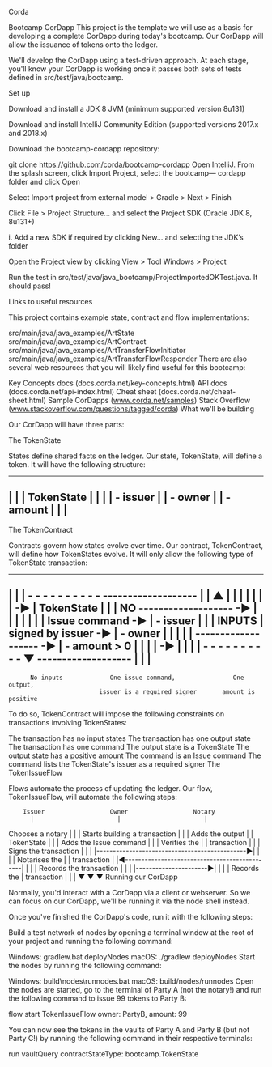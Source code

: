 Corda



Bootcamp CorDapp
This project is the template we will use as a basis for developing a complete CorDapp during today's bootcamp. Our CorDapp will allow the issuance of tokens onto the ledger.

We'll develop the CorDapp using a test-driven approach. At each stage, you'll know your CorDapp is working once it passes both sets of tests defined in src/test/java/bootcamp.

Set up

Download and install a JDK 8 JVM (minimum supported version 8u131)

Download and install IntelliJ Community Edition (supported versions 2017.x and 2018.x)

Download the bootcamp-cordapp repository:

git clone https://github.com/corda/bootcamp-cordapp
Open IntelliJ. From the splash screen, click Import Project, select the bootcamp— cordapp folder and click Open

Select Import project from external model > Gradle > Next > Finish

Click File > Project Structure… and select the Project SDK (Oracle JDK 8, 8u131+)

i. Add a new SDK if required by clicking New… and selecting the JDK’s folder

Open the Project view by clicking View > Tool Windows > Project

Run the test in src/test/java/java_bootcamp/ProjectImportedOKTest.java. It should pass!

Links to useful resources

This project contains example state, contract and flow implementations:

src/main/java/java_examples/ArtState
src/main/java/java_examples/ArtContract
src/main/java/java_examples/ArtTransferFlowInitiator
src/main/java/java_examples/ArtTransferFlowResponder
There are also several web resources that you will likely find useful for this bootcamp:

Key Concepts docs (docs.corda.net/key-concepts.html)
API docs (docs.corda.net/api-index.html)
Cheat sheet (docs.corda.net/cheat-sheet.html)
Sample CorDapps (www.corda.net/samples)
Stack Overflow (www.stackoverflow.com/questions/tagged/corda)
What we'll be building

Our CorDapp will have three parts:

The TokenState

States define shared facts on the ledger. Our state, TokenState, will define a token. It will have the following structure:

-------------------
|                 |
|   TokenState    |
|                 |
|   - issuer      |
|   - owner       |
|   - amount      |
|                 |
-------------------
The TokenContract

Contracts govern how states evolve over time. Our contract, TokenContract, will define how TokenStates evolve. It will only allow the following type of TokenState transaction:

-------------------------------------------------------------------------------------
|                                                                                   |
|    - - - - - - - - - -                                     -------------------    |
|                                              ▲             |                 |    |
|    |                 |                       | -►          |   TokenState    |    |
|            NO             -------------------     -►       |                 |    |
|    |                 |    |      Issue command       -►    |   - issuer      |    |
|          INPUTS           |     signed by issuer     -►    |   - owner       |    |
|    |                 |    -------------------     -►       |   - amount > 0  |    |
|                                              | -►          |                 |    |
|    - - - - - - - - - -                       ▼             -------------------    |
|                                                                                   |
-------------------------------------------------------------------------------------

          No inputs             One issue command,                One output,
                             issuer is a required signer       amount is positive
To do so, TokenContract will impose the following constraints on transactions involving TokenStates:

The transaction has no input states
The transaction has one output state
The transaction has one command
The output state is a TokenState
The output state has a positive amount
The command is an Issue command
The command lists the TokenState's issuer as a required signer
The TokenIssueFlow

Flows automate the process of updating the ledger. Our flow, TokenIssueFlow, will automate the following steps:

        Issuer                  Owner                  Notary
          |                       |                       |
   Chooses a notary
          |                       |                       |
    Starts building
     a transaction                |                       |
          |
    Adds the output               |                       |
      TokenState
          |                       |                       |
       Adds the
     Issue command                |                       |
          |
     Verifies the                 |                       |
      transaction
          |                       |                       |
      Signs the
     transaction                  |                       |
          |
          |----------------------------------------------►|
          |                       |                       |
                                                     Notarises the
          |                       |                   transaction
                                                          |
          |◀----------------------------------------------|
          |                       |                       |
     Records the
     transaction                  |                       |
          |
          |----------------------►|                       |
                                  |
          |                  Records the                  |
                             transaction
          |                       |                       |
          ▼                       ▼                       ▼
Running our CorDapp

Normally, you'd interact with a CorDapp via a client or webserver. So we can focus on our CorDapp, we'll be running it via the node shell instead.

Once you've finished the CorDapp's code, run it with the following steps:

Build a test network of nodes by opening a terminal window at the root of your project and running the following command:

Windows: gradlew.bat deployNodes
macOS: ./gradlew deployNodes
Start the nodes by running the following command:

Windows: build\nodes\runnodes.bat
macOS: build/nodes/runnodes
Open the nodes are started, go to the terminal of Party A (not the notary!) and run the following command to issue 99 tokens to Party B:

flow start TokenIssueFlow owner: PartyB, amount: 99

You can now see the tokens in the vaults of Party A and Party B (but not Party C!) by running the following command in their respective terminals:

run vaultQuery contractStateType: bootcamp.TokenState